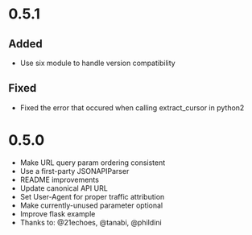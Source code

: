 # 0.5.1
## Added
* Use six module to handle version compatibility
## Fixed
* Fixed the error that occured when calling extract_cursor in python2

# 0.5.0
* Make URL query param ordering consistent
* Use a first-party JSONAPIParser
* README improvements
* Update canonical API URL
* Set User-Agent for proper traffic attribution
* Make currently-unused parameter optional
* Improve flask example
* Thanks to: @21echoes, @tanabi, @phildini
